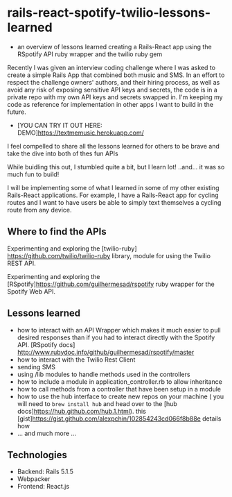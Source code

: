 # rails-react-spotify-twilio-lessons-learned
* an overview of lessons learned creating a Rails-React app using the RSpotify API ruby wrapper and the twilio ruby gem

Recently I was given an interview coding challenge where I was asked to create a simple Rails App that combined both music and SMS. 
In an effort to respect the challenge owners' authors, and their hiring process,  as well as
avoid any risk of exposing sensitive API keys and secrets, the code is in a private repo with my own API keys and secrets swapped in. 
I'm keeping  my code as reference for implementation in other apps I want to build in the future.

* [YOU CAN TRY IT OUT HERE: DEMO]https://textmemusic.herokuapp.com/

I feel compelled to share all the lessons learned for others to be brave and take the dive into both of thes fun APIs

While buidling this out, I stumbled quite a bit, but I learn lot! ..and... it was so much fun to build! 

I will be implementing some of what I learned in some of my other existing Rails-React applications. For example, I have a Rails-React app for cycling routes and I want to have users be able to simply text themselves a cycling route from any device.

## Where to find the APIs
Experimenting and exploring the [twilio-ruby] https://github.com/twilio/twilio-ruby library, module for using the Twilio REST API.

Experimenting and exploring the [RSpotify]https://github.com/guilhermesad/rspotify ruby wrapper for the Spotify Web API.

## Lessons learned
* how to interact with an API Wrapper which makes it much easier to pull desired responses than if you had to interact directly with the Spotify API.
[RSpotify docs] http://www.rubydoc.info/github/guilhermesad/rspotify/master
* how to interact with the Twilio Rest Client
* sending SMS
* using /lib modules to handle methods used in the controllers
* how to include a module in application_controller.rb to allow inheritance
* how to call methods from a controller that have been setup in a module
* how to use the hub interface to create new repos on your machine ( you will need to `brew install hub` and head over to the [hub docs]https://hub.github.com/hub.1.html). this [gist]https://gist.github.com/alexpchin/102854243cd066f8b88e details how
* ... and much more ...


## Technologies
* Backend: Rails 5.1.5
* Webpacker
* Frontend: React.js
